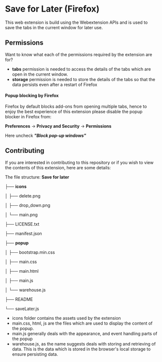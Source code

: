 # Save for Later (Firefox)
   This web extension is build using the Webextension APIs and is used to save the tabs in the current window for later use. 

## Permissions
Want to know what each of the permissions required by the extension are for?

 - **tabs** permission is needed to access the details of the tabs which are open in the current window.
 - **storage** permission is needed to store the details of the tabs so that the data persists even after a restart of Firefox

#### Popup blocking by Firefox
   Firefox by default blocks add-ons from opening multiple tabs, hence to enjoy the best experience of this extension please disable the popup blocker in Firefox from:
   

**Preferences** -> **Privacy and Security** -> **Permissions**

Here uncheck ***"Block pop-up windows"***
		 
## Contributing

If you are interested in contributing to this repository or if you wish to view the contents of this extension, here are some details:

The file structure:
**Save for later**

├── **icons**

│   ├── delete.png

│   ├── drop_down.png

│   └── main.png

├── LICENSE.txt

├── manifest.json

├── **popup**

│   ├── bootstrap.min.css

│   ├── main.css

│   ├── main.html

│   ├── main.js

│   └── warehouse.js

├── README

└── saveLater.js


 - icons folder contains the assets used by the extension
 - main.css, html, js are the files which are used to display the content of the popup.
 - main.js generally deals with the appearance, and event handling parts of the popup
 - warehouse.js, as the name suggests deals with storing and retrieving of data. This is the data which is stored in the browser's local storage to ensure persisting data.
